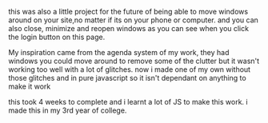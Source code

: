 this was also a little project for the future of being able to move windows around on your site,no matter if its on your phone or computer.
and you can also close, minimize and reopen windows as you can see when you click the login button on this page.

My inspiration came from the agenda system of my work, they had windows you could move around to remove some of the clutter but it wasn't working too well with a lot of glitches.
now i made one of my own without those glitches and in pure javascript so it isn't dependant on anything to make it work

this took 4 weeks to complete and i learnt a lot of JS to make this work.
i made this in my 3rd year of college. 
